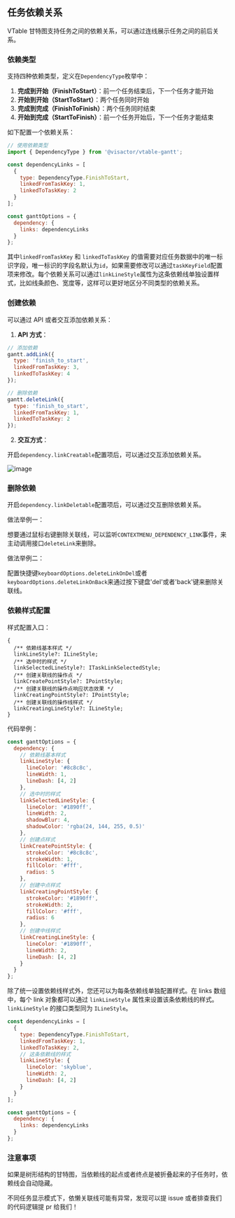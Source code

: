 ## 任务依赖关系

VTable 甘特图支持任务之间的依赖关系，可以通过连线展示任务之间的前后关系。

### 依赖类型

支持四种依赖类型，定义在`DependencyType`枚举中：

1. **完成到开始（FinishToStart）**：前一个任务结束后，下一个任务才能开始
2. **开始到开始（StartToStart）**：两个任务同时开始
3. **完成到完成（FinishToFinish）**：两个任务同时结束
4. **开始到完成（StartToFinish）**：前一个任务开始后，下一个任务才能结束

如下配置一个依赖关系：

```javascript
// 使用依赖类型
import { DependencyType } from '@visactor/vtable-gantt';

const dependencyLinks = [
  {
    type: DependencyType.FinishToStart,
    linkedFromTaskKey: 1,
    linkedToTaskKey: 2
  }
];

const ganttOptions = {
  dependency: {
    links: dependencyLinks
  }
};
```

其中`linkedFromTaskKey` 和 `linkedToTaskKey` 的值需要对应任务数据中的唯一标识字段，唯一标识的字段名默认为`id`，如果需要修改可以通过`taskKeyField`配置项来修改。每个依赖关系可以通过`linkLineStyle`属性为这条依赖线单独设置样式，比如线条颜色、宽度等，这样可以更好地区分不同类型的依赖关系。

### 创建依赖

可以通过 API 或者交互添加依赖关系：

1. **API 方式**：

```javascript
// 添加依赖
gantt.addLink({
  type: 'finish_to_start',
  linkedFromTaskKey: 3,
  linkedToTaskKey: 4
});

// 删除依赖
gantt.deleteLink({
  type: 'finish_to_start',
  linkedFromTaskKey: 1,
  linkedToTaskKey: 2
});
```

2. **交互方式**：

开启`dependency.linkCreatable`配置项后，可以通过交互添加依赖关系。

![image](https://lf9-dp-fe-cms-tos.byteorg.com/obj/bit-cloud/VTable/gantt/gantt-dependency-link-line-create.gif)

### 删除依赖

开启`dependency.linkDeletable`配置项后，可以通过交互删除依赖关系。

做法举例一：

想要通过鼠标右键删除关联线，可以监听`CONTEXTMENU_DEPENDENCY_LINK`事件，来主动调用接口`deleteLink`来删除。

做法举例二：

配置快捷键`keyboardOptions.deleteLinkOnDel`或者`keyboardOptions.deleteLinkOnBack`来通过按下键盘'del'或者'back'键来删除关联线。

### 依赖样式配置

样式配置入口：

```
{
  /** 依赖线基本样式 */
  linkLineStyle?: ILineStyle;
  /** 选中时的样式 */
  linkSelectedLineStyle?: ITaskLinkSelectedStyle;
  /** 创建关联线的操作点 */
  linkCreatePointStyle?: IPointStyle;
  /** 创建关联线的操作点响应状态效果 */
  linkCreatingPointStyle?: IPointStyle;
  /** 创建关联线的操作线样式 */
  linkCreatingLineStyle?: ILineStyle;
}
```

代码举例：

```javascript
const ganttOptions = {
  dependency: {
    // 依赖线基本样式
    linkLineStyle: {
      lineColor: '#8c8c8c',
      lineWidth: 1,
      lineDash: [4, 2]
    },
    // 选中时的样式
    linkSelectedLineStyle: {
      lineColor: '#1890ff',
      lineWidth: 2,
      shadowBlur: 4,
      shadowColor: 'rgba(24, 144, 255, 0.5)'
    },
    // 创建点样式
    linkCreatePointStyle: {
      strokeColor: '#8c8c8c',
      strokeWidth: 1,
      fillColor: '#fff',
      radius: 5
    },
    // 创建中点样式
    linkCreatingPointStyle: {
      strokeColor: '#1890ff',
      strokeWidth: 2,
      fillColor: '#fff',
      radius: 6
    },
    // 创建中线样式
    linkCreatingLineStyle: {
      lineColor: '#1890ff',
      lineWidth: 2,
      lineDash: [4, 2]
    }
  }
};
```

除了统一设置依赖线样式外，您还可以为每条依赖线单独配置样式。在 links 数组中，每个 link 对象都可以通过 `linkLineStyle` 属性来设置该条依赖线的样式。`linkLineStyle` 的接口类型同为 `ILineStyle`。

```javascript
const dependencyLinks = [
  {
    type: DependencyType.FinishToStart,
    linkedFromTaskKey: 1,
    linkedToTaskKey: 2,
    // 这条依赖线的样式
    linkLineStyle: {
      lineColor: 'skyblue',
      lineWidth: 2,
      lineDash: [4, 2]
    }
  }
];

const ganttOptions = {
  dependency: {
    links: dependencyLinks
  }
};
```

### 注意事项

如果是树形结构的甘特图，当依赖线的起点或者终点是被折叠起来的子任务时，依赖线会自动隐藏。

不同任务显示模式下，依懒关联线可能有异常，发现可以提 issue 或者排查我们的代码逻辑提 pr 给我们！
